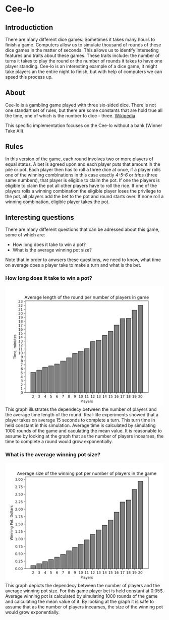 # Cee-lo
## Introductiction
There are many different dice games. Sometimes it takes many hours to finish a game. Computers allow us to simulate thousand of rounds of these dice games in the matter of seconds. This allows us to identify interseting features and traits about these games. These traits include: the number of turns it takes to play the round or the number of rounds it takes to have one player standing. Cee-lo is an interesting example of a dice game, it might take players an the entire night to finish, but with help of computers we can speed this process up.

## About
Cee-lo is a gambling game played with three six-sided
dice. There is not one standart set of rules, but there
are some constants that are hold true all the time, one
of which is the number fo dice - three. [Wikipedia](https://en.wikipedia.org/wiki/Cee-lo)

This specific implementation focuses on the Cee-lo
without a bank (Winner Take All). 

## Rules
In this version of the game, each round involves two or
more players of equal status. A bet is agreed upon and
each player puts that amount in the pile or pot. Each
player then has to roll a three dice at once, if a
player rolls one of the winning combinations in this case exactly
*4-5-6* or *trips* (three same numbers), that player is
eligible to claim the pot. If one the players is eligible
to claim the pot all other players have to roll the rice.
If one of the players rolls a winning combination the
eligible player loses the privilege to the pot, all
players add the bet to the pot and round starts over.
If none roll a winning combination, eligible player takes
the pot.  

## Interesting questions
There are many different questions that can be adressed about this game, some of which are:
- How long does it take to win a pot?
- What is the average winning pot size?  

Note that in order to anwsers these questions, we need to know, what time on average does a player take to make a turn and what is the bet. 
### How long does it take to win a pot?
![Plot 1](plot_time.png)
This graph illustrates the dependecy between the number of players and the average time length of the round. Real-life experiments showed that a player takes on average 15 seconds to complete a turn. This turn time in held constant in this simulation. Average time is calculated by simulating 1000 rounds of the game and caculating the mean value. It is reasonable to assume by looking at the graph that as the number of players incearses, the time to complete a round would grow exponentially.  

### What is the average winning pot size?
![Plot 2](plot_pot.png)
This graph depicts the dependecy between the number of players and the average winning pot size. For this game player bet is held constant at 0.05$. Average winning pot is calculated by simulating 1000 rounds of the game and calculating the mean value of it. By looking at the graph it is safe to assume that as the number of players incearses, the size of the winning pot would grow exponentially.


